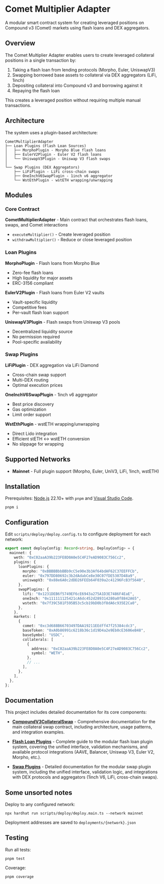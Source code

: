 # Comet Multiplier Adapter

A modular smart contract system for creating leveraged positions on Compound v3 (Comet) markets using flash loans and DEX aggregators.

## Overview

The Comet Multiplier Adapter enables users to create leveraged collateral positions in a single transaction by:

1. Taking a flash loan from lending protocols (Morpho, Euler, UniswapV3)
2. Swapping borrowed base assets to collateral via DEX aggregators (LiFi, 1inch)
3. Depositing collateral into Compound v3 and borrowing against it
4. Repaying the flash loan

This creates a leveraged position without requiring multiple manual transactions.

## Architecture

The system uses a plugin-based architecture:

```
CometMultiplierAdapter
├── Loan Plugins (Flash Loan Sources)
│   ├── MorphoPlugin - Morpho Blue flash loans
│   ├── EulerV2Plugin - Euler V2 flash loans
│   └── UniswapV3Plugin - Uniswap V3 flash swaps
│
└── Swap Plugins (DEX Aggregators)
    ├── LiFiPlugin - LiFi cross-chain swaps
    ├── OneInchV6SwapPlugin - 1inch v6 aggregator
    └── WstEthPlugin - wstETH wrapping/unwrapping
```

## Modules

### Core Contract

**CometMultiplierAdapter** - Main contract that orchestrates flash loans, swaps, and Comet interactions

- `executeMultiplier()` - Create leveraged position
- `withdrawMultiplier()` - Reduce or close leveraged position

### Loan Plugins

**MorphoPlugin** - Flash loans from Morpho Blue

- Zero-fee flash loans
- High liquidity for major assets
- ERC-3156 compliant

**EulerV2Plugin** - Flash loans from Euler V2 vaults

- Vault-specific liquidity
- Competitive fees
- Per-vault flash loan support

**UniswapV3Plugin** - Flash swaps from Uniswap V3 pools

- Decentralized liquidity source
- No permission required
- Pool-specific availability

### Swap Plugins

**LiFiPlugin** - DEX aggregation via LiFi Diamond

- Cross-chain swap support
- Multi-DEX routing
- Optimal execution prices

**OneInchV6SwapPlugin** - 1inch v6 aggregator

- Best price discovery
- Gas optimization
- Limit order support

**WstEthPlugin** - wstETH wrapping/unwrapping

- Direct Lido integration
- Efficient stETH <-> wstETH conversion
- No slippage for wrapping

## Supported Networks

- **Mainnet** - Full plugin support (Morpho, Euler, UniV3, LiFi, 1inch, wstETH)

## Installation

Prerequisites: [Node.js](https://nodejs.org/en/download/package-manager) 22.10+ with `pnpm` and [Visual Studio Code](https://code.visualstudio.com/download).

```shell
pnpm i
```

## Configuration

Edit `scripts/deploy/deploy.config.ts` to configure deployment for each network:

```typescript
export const deployConfig: Record<string, DeployConfig> = {
  mainnet: {
    weth: "0xC02aaA39b223FE8D0A0e5C4F27eAD9083C756Cc2",
    plugins: {
      loanPlugins: {
        morpho: "0xBBBBBbbBBb9cC5e90e3b3Af64bdAF62C37EEFFCb",
        euler: "0x797DD80692c3b2dAdabCe8e30C07fDE5307D48a9",
        uniswapV3: "0x88e6A0c2dDD26FEEb64F039a2c41296FcB3f5640",
      },
      swapPlugins: {
        lifi: "0x1231DEB6f5749EF6cE6943a275A1D3E7486F4EaE",
        oneInch: "0x111111125421cA6dc452d289314280a0f8842A65",
        wsteth: "0x7f39C581F595B53c5cb19bD0b3f8dA6c935E2Ca0",
      },
    },
    markets: [
      {
        comet: "0xc3d688B66703497DAA19211EEdff47f25384cdc3",
        baseToken: "0xA0b86991c6218b36c1d19D4a2e9Eb0cE3606eB48",
        baseSymbol: "USDC",
        collaterals: [
          {
            address: "0xC02aaA39b223FE8D0A0e5C4F27eAD9083C756Cc2",
            symbol: "WETH",
          },
          // ...
        ],
      },
    ],
  },
};
```

## Documentation

This project includes detailed documentation for its core components:

- **[CompoundV3CollateralSwap](./documentation/CompoundV3CollateralSwap.md)** - Comprehensive documentation for the main collateral swap contract, including architecture, usage patterns, and integration examples.

- **[Flash Loan Plugins](./documentation/plugins/FlashPlugins.md)** - Complete guide to the modular flash loan plugin system, covering the unified interface, validation mechanisms, and available protocol integrations (AAVE, Balancer, Uniswap V3, Euler V2, Morpho, etc.).

- **[Swap Plugins](./documentation/plugins/SwapPlugins.md)** - Detailed documentation for the modular swap plugin system, including the unified interface, validation logic, and integrations with DEX protocols and aggregators (1inch V6, LiFi, cross-chain swaps).

## Some unsorted notes

Deploy to any configured network:

```shell
npx hardhat run scripts/deploy/deploy.main.ts --network mainnet
```

Deployment addresses are saved to `deployments/{network}.json`

## Testing

Run all tests:

```shell
pnpm test
```

Coverage:

```shell
pnpm coverage
```
